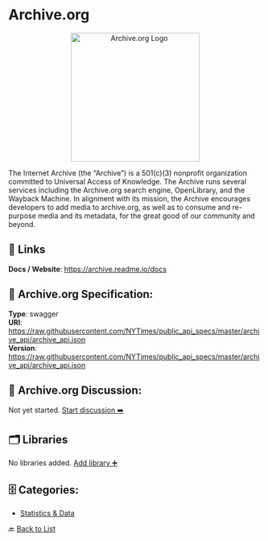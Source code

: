 # Archive.org
<p align="center">
    <img width="256" src="https://raw.githubusercontent.com/apis-list/apis-list/main/apis/archive-org/logo_256x256.png" alt="Archive.org Logo"/>
</p>
The Internet Archive (the “Archive”) is a 501(c)(3) nonprofit organization committed to Universal Access of Knowledge. The Archive runs several services including the Archive.org search engine, OpenLibrary, and the Wayback Machine. In alignment with its mission, the Archive encourages developers to add media to archive.org, as well as to consume and re-purpose media and its metadata, for the great good of our community and beyond.

##  🔗 Links
**Docs / Website**: https://archive.readme.io/docs

## 🧬 Archive.org Specification:
**Type**: swagger  
**URI**: https://raw.githubusercontent.com/NYTimes/public_api_specs/master/archive_api/archive_api.json  
**Version**: https://raw.githubusercontent.com/NYTimes/public_api_specs/master/archive_api/archive_api.json

## 💬 Archive.org Discussion:
Not yet started. [Start discussion ➡️](https://github.com/apis-list/apis-list/discussions/new)

## 🗂️ Libraries

No libraries added. [Add library ➕](https://github.com/apis-list/apis-list/edit/main/apis.yaml#995)    


## 🗄️ Categories:
- [Statistics & Data](https://github.com/apis-list/apis-list#statistics--data-)

🔙  [Back to List](https://github.com/apis-list/apis-list)
